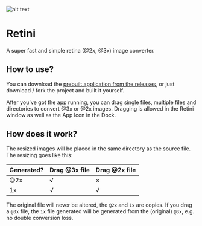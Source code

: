 ![alt text](https://github.com/terwanerik/Retini/blob/master/Images/Icon%7E256.png "Retini")
# Retini
A super fast and simple retina (@2x, @3x) image converter.

## How to use?
You can download the [prebuilt application from the releases](https://github.com/terwanerik/Retini/releases), or just download / fork the project and built it yourself.

After you've got the app running, you can drag single files, multiple files and directories to convert @3x or @2x images. Dragging is allowed in the Retini window as well as the App Icon in the Dock.

## How does it work?

The resized images will be placed in the same directory as the source file. The resizing goes like this:

| Generated? | Drag @3x file | Drag @2x file |
|------------|---------------|---------------|
| @2x        | &radic;       | &times;       |
| 1x         | &radic;       | &radic;       |

The original file will never be altered, the `@2x` and `1x` are copies. If you drag a `@3x` file, the `1x` file generated will be generated from the (original) `@3x`, e.g. no double conversion loss.
